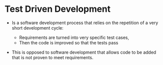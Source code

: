 # Test Driven Development

* Is a software development process that relies on the repetition of a very short development cycle:
  - Requirements are turned into very specific test cases,
  - Then the code is improved so that the tests pass
 
* This is opposed to software development that allows code to be added that is not proven to meet requirements.

